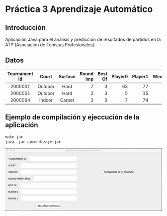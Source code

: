 # Práctica 3 Aprendizaje Automático

## Introducción
Aplicación Java para el análisis y predicción de resultados de partidos en la ATP (Asociación de Tenistas Profesionales).

## Datos

| Tournament Id   | Court         | Surface  | Round Imp | Best Of | Player0 | Player1 | Winner |
|:---------------:|:-------------:|:--------:| ---------:|--------:| -------:| -------:| ------:|
| 2000001         | Outdoor 	  | Hard     | 7         | 3       | 63      | 77      | 0      |
| 2000001         | Outdoor       | Hard     | 2         | 3       | 5       | 15      | 0      |
| 2000064   	  | Indoor        | Carpet   | 3         | 3       | 7       | 74      | 0      |

## Ejemplo de compilación y ejeccución de la aplicación
```
make jar
java -jar aprendizaje.jar
```
![](capturaGUI.png)
